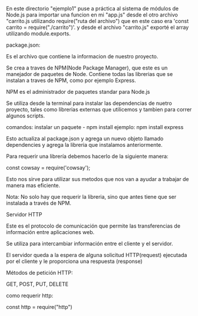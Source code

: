 En este directorio "ejemplo1" puse a práctica al sistema de módulos de Node.js para importar una funcion en mi "app.js" desde el otro archivo "carrito.js utilizando require("ruta del archivo") que en este caso era 'const carrito = require("./carrito")'. y desde el archivo "carrito.js" exporté el array utilizando module.exports.



package.json:

Es el archivo que contiene la informacion de nuestro proyecto. 

Se crea a traves de NPM(Node Package Manager), que este es un manejador de paquetes de Node. 
Contiene todas las librerias que se instalan a traves de NPM, como por ejemplo Express.

NPM es el administrador de paquetes standar para Node.js

Se utiliza desde la terminal para instalar las dependencias de nuetro proyecto, tales como librerias externas que utilicemos y tambien para correr algunos scripts.

comandos:
 instalar un paquete -  npm install <nombreDelPaquete>
 ejemplo: npm install express

 Esto actualiza al package.json y agrega un nuevo objeto llamado dependencies y agrega la libreria que instalamos anteriormente.

 Para requerir una librería debemos hacerlo de la siguiente manera:

 const cowsay = require('cowsay');


Esto nos sirve para utilizar sus metodos que nos van a ayudar a trabajar de manera mas eficiente.

Nota: No solo hay que requerir la libreria, sino que antes tiene que ser instalada a través de NPM.




Servidor HTTP

Este es el protocolo de comunicación que permite las transferencias de información entre aplicaciones web.

Se utiliza para intercambiar información entre el cliente y el servidor.

El servidor queda a la espera de alguna solicitud HTTP(request) ejecutada por el cliente y le proporciona una respuesta (response)

Métodos de petición HTTP:

GET, POST, PUT, DELETE 

como requerir http: 

const http = require("http")
